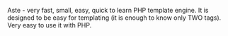 Aste - very fast, small, easy, quick to learn PHP template engine. It is designed to be easy for templating (it is enough to know only TWO tags). Very easy to use it with PHP.